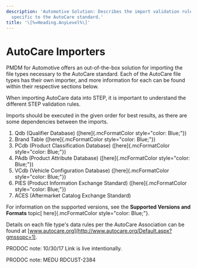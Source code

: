 ```yaml
---
description: 'Automotive Solution: Describes the import validation rules
  specific to the AutoCare standard.'
title: '\[%=Heading.AnyLevel%\]'
---
```


AutoCare Importers
==================

PMDM for Automotive offers an out-of-the-box solution for importing the
file types necessary to the AutoCare standard. Each of the AutoCare file
types has their own importer, and more information for each can be found
within their respective sections below.

When importing AutoCare data into STEP, it is important to understand
the different STEP validation rules.

Imports should be executed in the given order for best results, as there
are some dependencies between the imports.

1.  Qdb (Qualifier Database) ([here]{.mcFormatColor
    style="color: Blue;"})
2.  Brand Table ([here]{.mcFormatColor style="color: Blue;"})
3.  PCdb (Product Classification Database) ([here]{.mcFormatColor
    style="color: Blue;"})
4.  PAdb (Product Attribute Database) ([here]{.mcFormatColor
    style="color: Blue;"})
5.  VCdb (Vehicle Configuration Database) ([here]{.mcFormatColor
    style="color: Blue;"})
6.  PIES (Product Information Exchange Standard) ([here]{.mcFormatColor
    style="color: Blue;"})
7.  ACES (Aftermarket Catalog Exchange Standard)

For information on the supported versions, see the **Supported Versions
and Formats** topic[ here]{.mcFormatColor style="color: Blue;"}.

Details on each file type\'s data rules per the AutoCare Association can
be found at
[www.autocare.org](http://www.autocare.org/Default.aspx?gmssopc=1).

PRODOC note: 10/30/17 Link is live intentionally.

PRODOC note: MEDU RDCUST-2384
